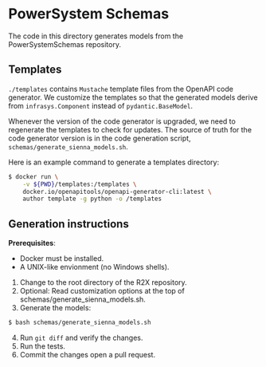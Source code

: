 # PowerSystem Schemas
The code in this directory generates models from the PowerSystemSchemas repository.

## Templates
`./templates` contains `Mustache` template files from the OpenAPI code generator.
We customize the templates so that the generated models derive from `infrasys.Component`
instead of `pydantic.BaseModel`.

Whenever the version of the code generator is upgraded, we need to regenerate the templates
to check for updates. The source of truth for the code generator version is in the code
generation script, `schemas/generate_sienna_models.sh`.

Here is an example command to generate a templates directory:
```bash
$ docker run \
    -v ${PWD}/templates:/templates \
    docker.io/openapitools/openapi-generator-cli:latest \
    author template -g python -o /templates
```

## Generation instructions

**Prerequisites**: 
- Docker must be installed.
- A UNIX-like envionment (no Windows shells).

1. Change to the root directory of the R2X repository.
2. Optional: Read customization options at the top of schemas/generate_sienna_models.sh.
3. Generate the models:
```bash
$ bash schemas/generate_sienna_models.sh
```
4. Run `git diff` and verify the changes.
5. Run the tests.
6. Commit the changes open a pull request.
